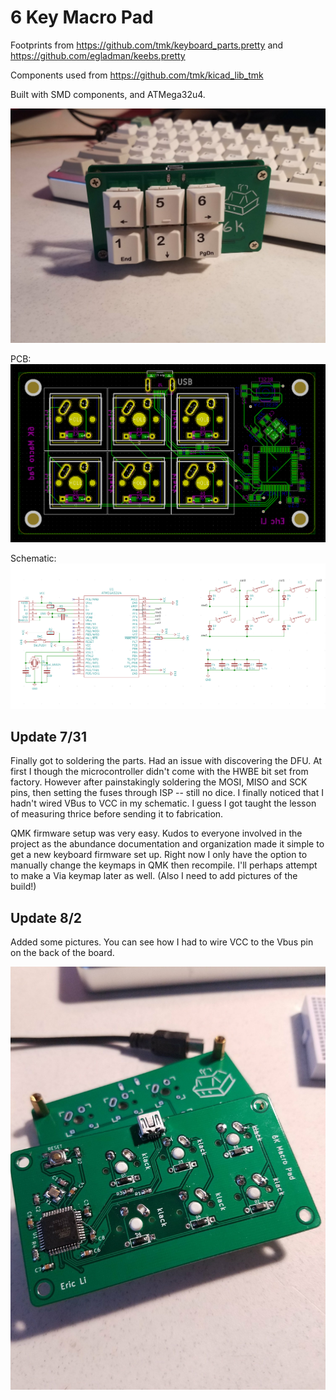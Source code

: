 # 6 Key Macro Pad

Footprints from https://github.com/tmk/keyboard_parts.pretty and https://github.com/egladman/keebs.pretty

Components used from https://github.com/tmk/kicad_lib_tmk

Built with SMD components, and ATMega32u4.

![build image](https://github.com/EriicLii/6-key-Macro-Pad/blob/master/Images/completed.jpg)

PCB:
![PCB Image](https://github.com/EriicLii/6-key-Macro-Pad/blob/master/pcb.png)

Schematic:
![Schematic](https://github.com/EriicLii/6-key-Macro-Pad/blob/master/schematic.png)

## Update 7/31
Finally got to soldering the parts. 
Had an issue with discovering the DFU. At first I though the microcontroller didn't come with the HWBE bit set from factory. However after painstakingly soldering the MOSI, MISO and SCK pins, then setting the fuses through ISP -- still no dice. I finally noticed that I hadn't wired VBus to VCC in my schematic. I guess I got taught the lesson of measuring thrice before sending it to fabrication.

QMK firmware setup was very easy. Kudos to everyone involved in the project as the abundance documentation and organization made it simple to get a new keyboard firmware set up. Right now I only have the option to manually change the keymaps in QMK then recompile. I'll perhaps attempt to make a Via keymap later as well. (Also I need to add pictures of the build!)

## Update 8/2
Added some pictures. You can see how I had to wire VCC to the Vbus pin on the back of the board.

![back image](https://github.com/EriicLii/6-key-Macro-Pad/blob/master/Images/solderedBack.jpg)

